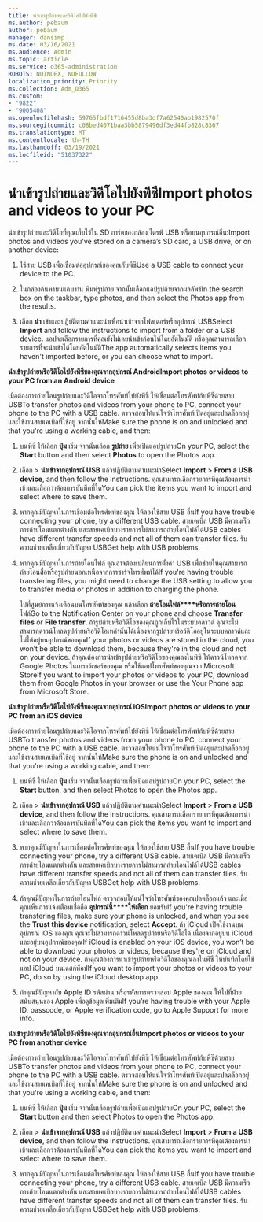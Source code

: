 ```yaml
---
title: นําเข้ารูปถ่ายและวิดีโอไปยังพีซี
ms.author: pebaum
author: pebaum
manager: dansimp
ms.date: 03/16/2021
ms.audience: Admin
ms.topic: article
ms.service: o365-administration
ROBOTS: NOINDEX, NOFOLLOW
localization_priority: Priority
ms.collection: Adm_O365
ms.custom:
- "9822"
- "9005408"
ms.openlocfilehash: 59765fbdf1716455d8ba3df7a62540ab1982570f
ms.sourcegitcommit: c08bed4071baa3bb5879496df3ed44fb828c8367
ms.translationtype: MT
ms.contentlocale: th-TH
ms.lasthandoff: 03/19/2021
ms.locfileid: "51037322"
---
```

# <a name="import-photos-and-videos-to-your-pc"></a><span data-ttu-id="e4e2e-102">นําเข้ารูปถ่ายและวิดีโอไปยังพีซี</span><span class="sxs-lookup"><span data-stu-id="e4e2e-102">Import photos and videos to your PC</span></span>

<span data-ttu-id="e4e2e-103">นําเข้ารูปถ่ายและวิดีโอที่คุณเก็บไว้ใน SD การ์ดของกล้อง ไดรฟ์ USB หรือบนอุปกรณ์อื่น:</span><span class="sxs-lookup"><span data-stu-id="e4e2e-103">Import photos and videos you've stored on a camera’s SD card, a USB drive, or on another device:</span></span>

1. <span data-ttu-id="e4e2e-104">ใช้สาย USB เพื่อเชื่อมต่ออุปกรณ์ของคุณกับพีซี</span><span class="sxs-lookup"><span data-stu-id="e4e2e-104">Use a USB cable to connect your device to the PC.</span></span>

1. <span data-ttu-id="e4e2e-105">ในกล่องค้นหาบนแถบงาน พิมพ์รูปถ่าย จากนั้นเลือกแอปรูปถ่ายจากผลลัพธ์</span><span class="sxs-lookup"><span data-stu-id="e4e2e-105">In the search box on the taskbar, type photos, and then select the Photos app from the results.</span></span>

1. <span data-ttu-id="e4e2e-106">เลือก **นํา** เข้าและปฏิบัติตามคําแนะนําเพื่อนําเข้าจากโฟลเดอร์หรืออุปกรณ์ USB</span><span class="sxs-lookup"><span data-stu-id="e4e2e-106">Select **Import** and follow the instructions to import from a folder or a USB device.</span></span> <span data-ttu-id="e4e2e-107">แอปจะเลือกรายการที่คุณยังไม่เคยนําเข้าก่อนให้โดยอัตโนมัติ หรือคุณสามารถเลือกรายการที่จะนําเข้าได้โดยอัตโนมัติ</span><span class="sxs-lookup"><span data-stu-id="e4e2e-107">The app automatically selects items you haven't imported before, or you can choose what to import.</span></span>

<span data-ttu-id="e4e2e-108">**นําเข้ารูปถ่ายหรือวิดีโอไปยังพีซีของคุณจากอุปกรณ์ Android**</span><span class="sxs-lookup"><span data-stu-id="e4e2e-108">**Import photos or videos to your PC from an Android device**</span></span>

<span data-ttu-id="e4e2e-109">เมื่อต้องการถ่ายโอนรูปถ่ายและวิดีโอจากโทรศัพท์ไปยังพีซี ให้เชื่อมต่อโทรศัพท์กับพีซีด้วยสาย USB</span><span class="sxs-lookup"><span data-stu-id="e4e2e-109">To transfer photos and videos from your phone to PC, connect your phone to the PC with a USB cable.</span></span> <span data-ttu-id="e4e2e-110">ตรวจสอบให้แน่ใจว่าโทรศัพท์เปิดอยู่และปลดล็อกอยู่ และใช้งานสายเคเบิลที่ใช้อยู่ จากนั้นให้</span><span class="sxs-lookup"><span data-stu-id="e4e2e-110">Make sure the phone is on and unlocked and that you're using a working cable, and then:</span></span>

1. <span data-ttu-id="e4e2e-111">บนพีซี ให้เลือก **ปุ่ม** เริ่ม จากนั้นเลือก **รูปถ่าย** เพื่อเปิดแอปรูปถ่าย</span><span class="sxs-lookup"><span data-stu-id="e4e2e-111">On your PC, select the **Start** button and then select **Photos** to open the Photos app.</span></span>

1. <span data-ttu-id="e4e2e-112">เลือก  >  **นําเข้าจากอุปกรณ์ USB** แล้วปฏิบัติตามคําแนะนํา</span><span class="sxs-lookup"><span data-stu-id="e4e2e-112">Select **Import** > **From a USB device**, and then follow the instructions.</span></span> <span data-ttu-id="e4e2e-113">คุณสามารถเลือกรายการที่คุณต้องการนําเข้าและเลือกว่าต้องการบันทึกที่ใด</span><span class="sxs-lookup"><span data-stu-id="e4e2e-113">You can pick the items you want to import and select where to save them.</span></span>

1. <span data-ttu-id="e4e2e-114">หากคุณมีปัญหาในการเชื่อมต่อโทรศัพท์ของคุณ ให้ลองใช้สาย USB อื่น</span><span class="sxs-lookup"><span data-stu-id="e4e2e-114">If you have trouble connecting your phone, try a different USB cable.</span></span> <span data-ttu-id="e4e2e-115">สายเคเบิล USB มีความเร็วการถ่ายโอนแตกต่างกัน และสายเคเบิลบางรายการไม่สามารถถ่ายโอนไฟล์ได้</span><span class="sxs-lookup"><span data-stu-id="e4e2e-115">USB cables have different transfer speeds and not all of them can transfer files.</span></span> <span data-ttu-id="e4e2e-116">รับความช่วยเหลือเกี่ยวกับปัญหา USB</span><span class="sxs-lookup"><span data-stu-id="e4e2e-116">Get help with USB problems.</span></span>

1. <span data-ttu-id="e4e2e-117">หากคุณมีปัญหาในการถ่ายโอนไฟล์ คุณอาจต้องเปลี่ยนการตั้งค่า USB เพื่อช่วยให้คุณสามารถถ่ายโอนสื่อหรือรูปถ่ายนอกเหนือจากการชาร์จโทรศัพท์ได้</span><span class="sxs-lookup"><span data-stu-id="e4e2e-117">If you're having trouble transfering files, you might need to change the USB setting to allow you to transfer media or photos in addition to charging the phone.</span></span> 

    <span data-ttu-id="e4e2e-118">ไปที่ศูนย์การแจ้งเตือนบนโทรศัพท์ของคุณ แล้วเลือก **ถ่ายโอนไฟล์\*\*\*\*หรือการถ่ายโอน** ไฟล์</span><span class="sxs-lookup"><span data-stu-id="e4e2e-118">Go to the Notification Center on your phone and choose **Transfer files** or **File transfer**.</span></span> <span data-ttu-id="e4e2e-119">ถ้ารูปถ่ายหรือวิดีโอของคุณถูกเก็บไว้ในระบบคลาวด์ คุณจะไม่สามารถดาวน์โหลดรูปถ่ายหรือวิดีโอเหล่านั้นได้เนื่องจากรูปถ่ายหรือวิดีโออยู่ในระบบคลาวด์และไม่ได้อยู่บนอุปกรณ์ของคุณ</span><span class="sxs-lookup"><span data-stu-id="e4e2e-119">If your photos or videos are stored in the cloud, you won’t be able to download them, because they're in the cloud and not on your device.</span></span> <span data-ttu-id="e4e2e-120">ถ้าคุณต้องการนําเข้ารูปถ่ายหรือวิดีโอของคุณลงในพีซี ให้ดาวน์โหลดจาก Google Photos ในเบราว์เซอร์ของคุณ หรือใช้แอปโทรศัพท์ของคุณจาก Microsoft Store</span><span class="sxs-lookup"><span data-stu-id="e4e2e-120">If you want to import your photos or videos to your PC, download them from Google Photos in your browser or use the Your Phone app from Microsoft Store.</span></span>

<span data-ttu-id="e4e2e-121">**นําเข้ารูปถ่ายหรือวิดีโอไปยังพีซีของคุณจากอุปกรณ์ iOS**</span><span class="sxs-lookup"><span data-stu-id="e4e2e-121">**Import photos or videos to your PC from an iOS device**</span></span>

<span data-ttu-id="e4e2e-122">เมื่อต้องการถ่ายโอนรูปถ่ายและวิดีโอจากโทรศัพท์ไปยังพีซี ให้เชื่อมต่อโทรศัพท์กับพีซีด้วยสาย USB</span><span class="sxs-lookup"><span data-stu-id="e4e2e-122">To transfer photos and videos from your phone to PC, connect your phone to the PC with a USB cable.</span></span> <span data-ttu-id="e4e2e-123">ตรวจสอบให้แน่ใจว่าโทรศัพท์เปิดอยู่และปลดล็อกอยู่ และใช้งานสายเคเบิลที่ใช้อยู่ จากนั้นให้</span><span class="sxs-lookup"><span data-stu-id="e4e2e-123">Make sure the phone is on and unlocked and that you're using a working cable, and then:</span></span>

1. <span data-ttu-id="e4e2e-124">บนพีซี ให้เลือก **ปุ่ม** เริ่ม จากนั้นเลือกรูปถ่ายเพื่อเปิดแอปรูปถ่าย</span><span class="sxs-lookup"><span data-stu-id="e4e2e-124">On your PC, select the **Start** button, and then select Photos to open the Photos app.</span></span>

1. <span data-ttu-id="e4e2e-125">เลือก  >  **นําเข้าจากอุปกรณ์ USB** แล้วปฏิบัติตามคําแนะนํา</span><span class="sxs-lookup"><span data-stu-id="e4e2e-125">Select **Import** > **From a USB device**, and then follow the instructions.</span></span> <span data-ttu-id="e4e2e-126">คุณสามารถเลือกรายการที่คุณต้องการนําเข้าและเลือกว่าต้องการบันทึกที่ใด</span><span class="sxs-lookup"><span data-stu-id="e4e2e-126">You can pick the items you want to import and select where to save them.</span></span>

1. <span data-ttu-id="e4e2e-127">หากคุณมีปัญหาในการเชื่อมต่อโทรศัพท์ของคุณ ให้ลองใช้สาย USB อื่น</span><span class="sxs-lookup"><span data-stu-id="e4e2e-127">If you have trouble connecting your phone, try a different USB cable.</span></span> <span data-ttu-id="e4e2e-128">สายเคเบิล USB มีความเร็วการถ่ายโอนแตกต่างกัน และสายเคเบิลบางรายการไม่สามารถถ่ายโอนไฟล์ได้</span><span class="sxs-lookup"><span data-stu-id="e4e2e-128">USB cables have different transfer speeds and not all of them can transfer files.</span></span> <span data-ttu-id="e4e2e-129">รับความช่วยเหลือเกี่ยวกับปัญหา USB</span><span class="sxs-lookup"><span data-stu-id="e4e2e-129">Get help with USB problems.</span></span>

1. <span data-ttu-id="e4e2e-130">ถ้าคุณมีปัญหาในการถ่ายโอนไฟล์ ตรวจสอบให้แน่ใจว่าโทรศัพท์ของคุณปลดล็อกแล้ว และเมื่อคุณเห็นการแจ้งเตือนเชื่อถือ **อุปกรณ์นี้\*\*\*\*ให้เลือก** ยอมรับ</span><span class="sxs-lookup"><span data-stu-id="e4e2e-130">If you're having trouble transfering files, make sure your phone is unlocked, and when you see the **Trust this device** notification, select **Accept**.</span></span> <span data-ttu-id="e4e2e-131">ถ้า iCloud เปิดใช้งานบนอุปกรณ์ iOS ของคุณ คุณจะไม่สามารถดาวน์โหลดรูปถ่ายหรือวิดีโอได้ เนื่องจากอยู่บน iCloud และอยู่บนอุปกรณ์ของคุณ</span><span class="sxs-lookup"><span data-stu-id="e4e2e-131">If iCloud is enabled on your iOS device, you won’t be able to download your photos or videos, because they're on iCloud and not on your device.</span></span> <span data-ttu-id="e4e2e-132">ถ้าคุณต้องการนําเข้ารูปถ่ายหรือวิดีโอของคุณลงในพีซี ให้บันทึกโดยใช้แอป iCloud บนเดสก์ท็อป</span><span class="sxs-lookup"><span data-stu-id="e4e2e-132">If you want to import your photos or videos to your PC, do so by using the iCloud desktop app.</span></span>

1. <span data-ttu-id="e4e2e-133">ถ้าคุณมีปัญหากับ Apple ID รหัสผ่าน หรือรหัสการตรวจสอบ Apple ของคุณ ให้ไปที่ฝ่ายสนับสนุนของ Apple เพื่อดูข้อมูลเพิ่มเติม</span><span class="sxs-lookup"><span data-stu-id="e4e2e-133">If you’re having trouble with your Apple ID, passcode, or Apple verification code, go to Apple Support for more info.</span></span>

<span data-ttu-id="e4e2e-134">**นําเข้ารูปถ่ายหรือวิดีโอไปยังพีซีของคุณจากอุปกรณ์อื่น**</span><span class="sxs-lookup"><span data-stu-id="e4e2e-134">**Import photos or videos to your PC from another device**</span></span>

<span data-ttu-id="e4e2e-135">เมื่อต้องการถ่ายโอนรูปถ่ายและวิดีโอจากโทรศัพท์ไปยังพีซี ให้เชื่อมต่อโทรศัพท์กับพีซีด้วยสาย USB</span><span class="sxs-lookup"><span data-stu-id="e4e2e-135">To transfer photos and videos from your phone to PC, connect your phone to the PC with a USB cable.</span></span> <span data-ttu-id="e4e2e-136">ตรวจสอบให้แน่ใจว่าโทรศัพท์เปิดอยู่และปลดล็อกอยู่ และใช้งานสายเคเบิลที่ใช้อยู่ จากนั้นให้</span><span class="sxs-lookup"><span data-stu-id="e4e2e-136">Make sure the phone is on and unlocked and that you're using a working cable, and then:</span></span>

1. <span data-ttu-id="e4e2e-137">บนพีซี ให้เลือก **ปุ่ม** เริ่ม จากนั้นเลือกรูปถ่ายเพื่อเปิดแอปรูปถ่าย</span><span class="sxs-lookup"><span data-stu-id="e4e2e-137">On your PC, select the **Start** button and then select Photos to open the Photos app.</span></span>

1. <span data-ttu-id="e4e2e-138">เลือก  >  **นําเข้าจากอุปกรณ์ USB** แล้วปฏิบัติตามคําแนะนํา</span><span class="sxs-lookup"><span data-stu-id="e4e2e-138">Select **Import** > **From a USB device**, and then follow the instructions.</span></span> <span data-ttu-id="e4e2e-139">คุณสามารถเลือกรายการที่คุณต้องการนําเข้าและเลือกว่าต้องการบันทึกที่ใด</span><span class="sxs-lookup"><span data-stu-id="e4e2e-139">You can pick the items you want to import and select where to save them.</span></span>

1. <span data-ttu-id="e4e2e-140">หากคุณมีปัญหาในการเชื่อมต่อโทรศัพท์ของคุณ ให้ลองใช้สาย USB อื่น</span><span class="sxs-lookup"><span data-stu-id="e4e2e-140">If you have trouble connecting your phone, try a different USB cable.</span></span> <span data-ttu-id="e4e2e-141">สายเคเบิล USB มีความเร็วการถ่ายโอนแตกต่างกัน และสายเคเบิลบางรายการไม่สามารถถ่ายโอนไฟล์ได้</span><span class="sxs-lookup"><span data-stu-id="e4e2e-141">USB cables have different transfer speeds and not all of them can transfer files.</span></span> <span data-ttu-id="e4e2e-142">รับความช่วยเหลือเกี่ยวกับปัญหา USB</span><span class="sxs-lookup"><span data-stu-id="e4e2e-142">Get help with USB problems.</span></span>


